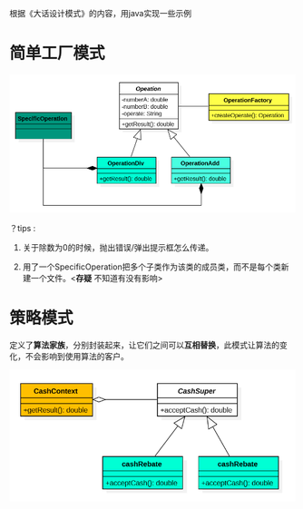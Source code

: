根据《大话设计模式》的内容，用java实现一些示例

# 简单工厂模式


![简单工程模式UML图](pictures/SimpleFactory.png)

？tips : 
1. 关于除数为0的时候，抛出错误/弹出提示框怎么传递。

2. 用了一个SpecificOperation把多个子类作为该类的成员类，而不是每个类新建一个文件。<**存疑** 不知道有没有影响>

# 策略模式

定义了**算法家族**，分别封装起来，让它们之间可以**互相替换**，此模式让算法的变化，不会影响到使用算法的客户。

![策略模式UML图](pictures/Strategy.png)
